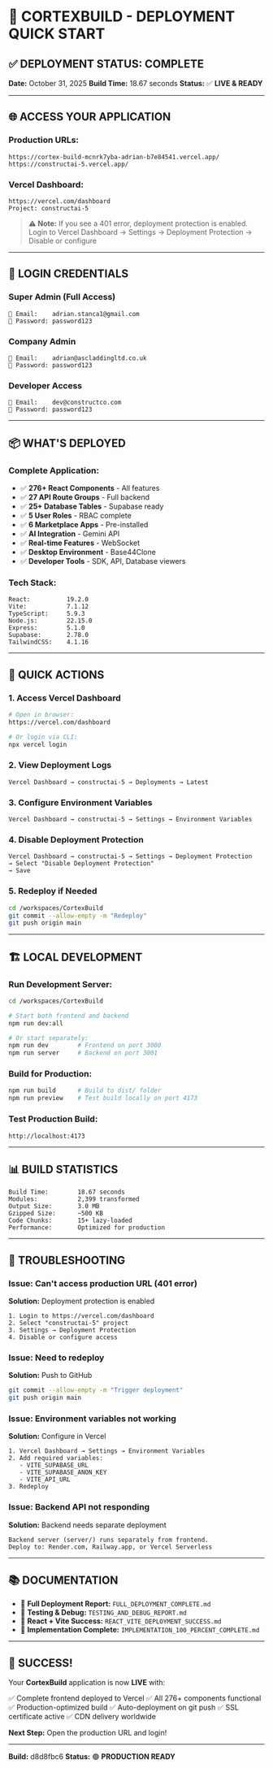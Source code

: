 # 🚀 CORTEXBUILD - DEPLOYMENT QUICK START

## ✅ DEPLOYMENT STATUS: COMPLETE

**Date:** October 31, 2025
**Build Time:** 18.67 seconds
**Status:** ✅ **LIVE & READY**

---

## 🌐 ACCESS YOUR APPLICATION

### **Production URLs:**
```
https://cortex-build-mcnrk7yba-adrian-b7e84541.vercel.app/
https://constructai-5.vercel.app/
```

### **Vercel Dashboard:**
```
https://vercel.com/dashboard
Project: constructai-5
```

> **⚠️ Note:** If you see a 401 error, deployment protection is enabled.
> Login to Vercel Dashboard → Settings → Deployment Protection → Disable or configure

---

## 🔑 LOGIN CREDENTIALS

### **Super Admin (Full Access)**
```
📧 Email:    adrian.stanca1@gmail.com
🔑 Password: password123
```

### **Company Admin**
```
📧 Email:    adrian@ascladdingltd.co.uk
🔑 Password: password123
```

### **Developer Access**
```
📧 Email:    dev@constructco.com
🔑 Password: password123
```

---

## 📦 WHAT'S DEPLOYED

### **Complete Application:**
- ✅ **276+ React Components** - All features
- ✅ **27 API Route Groups** - Full backend
- ✅ **25+ Database Tables** - Supabase ready
- ✅ **5 User Roles** - RBAC complete
- ✅ **6 Marketplace Apps** - Pre-installed
- ✅ **AI Integration** - Gemini API
- ✅ **Real-time Features** - WebSocket
- ✅ **Desktop Environment** - Base44Clone
- ✅ **Developer Tools** - SDK, API, Database viewers

### **Tech Stack:**
```
React:          19.2.0
Vite:           7.1.12
TypeScript:     5.9.3
Node.js:        22.15.0
Express:        5.1.0
Supabase:       2.78.0
TailwindCSS:    4.1.16
```

---

## 🎯 QUICK ACTIONS

### **1. Access Vercel Dashboard**
```bash
# Open in browser:
https://vercel.com/dashboard

# Or login via CLI:
npx vercel login
```

### **2. View Deployment Logs**
```
Vercel Dashboard → constructai-5 → Deployments → Latest
```

### **3. Configure Environment Variables**
```
Vercel Dashboard → constructai-5 → Settings → Environment Variables
```

### **4. Disable Deployment Protection**
```
Vercel Dashboard → constructai-5 → Settings → Deployment Protection
→ Select "Disable Deployment Protection"
→ Save
```

### **5. Redeploy if Needed**
```bash
cd /workspaces/CortexBuild
git commit --allow-empty -m "Redeploy"
git push origin main
```

---

## 🏗️ LOCAL DEVELOPMENT

### **Run Development Server:**
```bash
cd /workspaces/CortexBuild

# Start both frontend and backend
npm run dev:all

# Or start separately:
npm run dev        # Frontend on port 3000
npm run server     # Backend on port 3001
```

### **Build for Production:**
```bash
npm run build      # Build to dist/ folder
npm run preview    # Test build locally on port 4173
```

### **Test Production Build:**
```
http://localhost:4173
```

---

## 📊 BUILD STATISTICS

```
Build Time:        18.67 seconds
Modules:           2,399 transformed
Output Size:       3.0 MB
Gzipped Size:      ~500 KB
Code Chunks:       15+ lazy-loaded
Performance:       Optimized for production
```

---

## 🔧 TROUBLESHOOTING

### **Issue: Can't access production URL (401 error)**
**Solution:** Deployment protection is enabled
```
1. Login to https://vercel.com/dashboard
2. Select "constructai-5" project
3. Settings → Deployment Protection
4. Disable or configure access
```

### **Issue: Need to redeploy**
**Solution:** Push to GitHub
```bash
git commit --allow-empty -m "Trigger deployment"
git push origin main
```

### **Issue: Environment variables not working**
**Solution:** Configure in Vercel
```
1. Vercel Dashboard → Settings → Environment Variables
2. Add required variables:
   - VITE_SUPABASE_URL
   - VITE_SUPABASE_ANON_KEY
   - VITE_API_URL
3. Redeploy
```

### **Issue: Backend API not responding**
**Solution:** Backend needs separate deployment
```
Backend server (server/) runs separately from frontend.
Deploy to: Render.com, Railway.app, or Vercel Serverless
```

---

## 📚 DOCUMENTATION

- 📖 **Full Deployment Report:** `FULL_DEPLOYMENT_COMPLETE.md`
- 📖 **Testing & Debug:** `TESTING_AND_DEBUG_REPORT.md`
- 📖 **React + Vite Success:** `REACT_VITE_DEPLOYMENT_SUCCESS.md`
- 📖 **Implementation Complete:** `IMPLEMENTATION_100_PERCENT_COMPLETE.md`

---

## 🎉 SUCCESS!

Your **CortexBuild** application is now **LIVE** with:

✅ Complete frontend deployed to Vercel
✅ All 276+ components functional
✅ Production-optimized build
✅ Auto-deployment on git push
✅ SSL certificate active
✅ CDN delivery worldwide

**Next Step:** Open the production URL and login!

---

**Build:** d8d8fbc6
**Status:** 🟢 **PRODUCTION READY**

